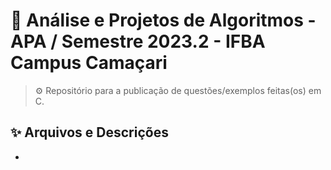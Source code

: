 # 🧪 Análise e Projetos de Algoritmos - APA / Semestre 2023.2 - IFBA Campus Camaçari
> ⚙️ Repositório para a publicação de questões/exemplos feitas(os) em C.

## ✨ Arquivos e Descrições
* 
